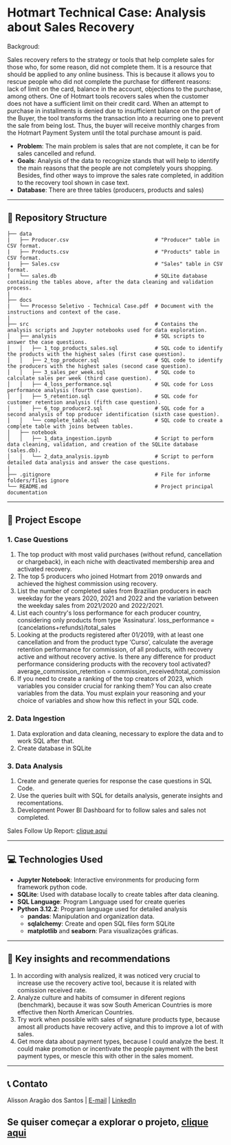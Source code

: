 # Hotmart Technical Case: Analysis about Sales Recovery

Backgroud:

Sales recovery refers to the strategy or tools that help complete sales for those who, for some reason, did not complete them. It is a resource that should be applied to any online business. This is because it allows you to rescue people who did not complete the purchase for different reasons: lack of limit on the card, balance in the account, objections to the purchase, among others. One of Hotmart tools recovers sales when the customer does not have a sufficient limit on their credit card. When an attempt to purchase in installments is denied due to insufficient balance on the part of the Buyer, the tool transforms the transaction into a recurring one to prevent the sale from being lost. Thus, the buyer will receive monthly charges from the Hotmart Payment System until the total purchase amount is paid.

- **Problem**: The main problem is sales that are not complete, it can be for sales cancelled and refund. 
- **Goals**: Analysis of the data to recognize stands that will help to identify the main reasons that the people are not completely yours shopping. Besides, find other ways to improve the sales rate completed, in addition to the recovery tool shown in case text.
- **Database**: There are three tables (producers, products and sales)

---

## 📂 Repository Structure

```
├── data
|   ├── Producer.csv                            # "Producer" table in CSV format.
|   ├── Products.csv                            # "Products" table in CSV format.
|   ├── Sales.csv                               # "Sales" table in CSV format.
|   └── sales.db                                # SQLite database containing the tables above, after the data cleaning and validation process.
|
├── docs  
|   └── Processo Seletivo - Technical Case.pdf  # Document with the instructions and context of the case.
|                                        
├── src                                         # Contains the analysis scripts and Jupyter notebooks used for data exploration.
│   ├── analysis                                # SQL scripts to answer the case questions.
│   │   ├── 1_top_products_sales.sql            # SQL code to identify the products with the highest sales (first case question).
│   │   ├── 2_top_producer.sql                  # SQL code to identify the producers with the highest sales (second case question).
│   │   ├── 3_sales_per_week.sql                # SQL code to calculate sales per week (third case question). 
│   │   ├── 4_loss_performance.sql              # SQL code for Loss performance analysis (fourth case question).
│   │   ├── 5_retention.sql                     # SQL code for customer retention analysis (fifth case question).
│   │   ├── 6_top_producer2.sql                 # SQL code for a second analysis of top producer identification (sixth case question).
│   │   └── complete_table.sql                  # SQL code to create a complete table with joins between tables.
│   ├── notebook
│   │   ├── 1_data_ingestion.ipynb              # Script to perform data cleaning, validation, and creation of the SQLite database (sales.db).
│   │   └── 2_data_analysis.ipynb               # Script to perform detailed data analysis and answer the case questions.
|
├── .gitignore                                  # File for informe folders/files ignore
└── README.md                                   # Project principal documentation
```
---

## 📜 Project Escope

### 1. Case Questions

1. The top product with most valid purchases (without refund, cancellation or chargeback), in each niche with deactivated membership area and activated recovery.
2. The top 5 producers who joined Hotmart from 2019 onwards and achieved the highest commission using recovery.
3. List the number of completed sales from Brazilian producers in each weekday for the years 2020, 2021 and 2022 and the variation between the weekday sales from 2021/2020 and 2022/2021.
4. List each country's loss performance for each producer country, considering only products from type ‘Assinatura’. loss_performance = (cancelations+refunds)/total_sales
5. Looking at the products registered after 01/2019, with at least one cancellation and from the product type ‘Curso’, calculate the average retention performance for commission, of all products, with recovery active and without recovery active. Is there any difference for product performance considering products with the recovery tool activated? average_commission_retention = commission_received/total_comission
6. If you need to create a ranking of the top creators of 2023, which variables you consider crucial for ranking them? You can also create variables from the data. You must explain your reasoning and your choice of variables and show how this reflect in your SQL code.

### 2. Data Ingestion

1. Data exploration and data cleaning, necessary to explore the data and to work SQL after that.
2. Create database in SQLite

### 3. Data Analysis

1. Create and generate queries for response the case questions in SQL Code.
2. Use the queries built with SQL for details analysis, generate insights and recomentations.
3. Development Power BI Dashboard for to follow sales and sales not completed.

Sales Follow Up Report: <a href="https://app.powerbi.com/view?r=eyJrIjoiMjAwZTkzZDQtNTE5Zi00OGRlLWIwMzItYjJmYWEyMjg4NTZkIiwidCI6ImZlODc4N2JjLWM5MTQtNDY2NS04NTQ3LTI2OGUxNWNiMGQ5YSJ9">clique aqui</a>

---

## 💻 Technologies Used

- **Jupyter Notebook**: Interactive environments for producing form framework python code.
- **SQLite**: Used with database locally to create tables after data cleaning.
- **SQL Language**: Program Language used for create queries
- **Python 3.12.2**: Program language used for detailed analysis
    - **pandas**: Manipulation and organization data.
    - **sqlalchemy**: Create and open SQL files form SQLite
    - **matplotlib** and **seaborn**: Para visualizações gráficas.
---

## 📜 Key insights and recommendations

1. In according with analysis realized, it was noticed very crucial to increase use the recovery active tool, because it is related with comission received rate.
2. Analyze culture and habits of comsumer in diferent regions (benchmark), because it was sow South American Countries is more effective then North American Countries.
3. Try work when possible with sales of signature products type, because amost all products have recovery active, and this to improve a lot of with sales.
4. Get more data about payment types, because I could analyze the best. It could make promotion or incentivate the people payment with the best payment types, or mescle this with other in the sales moment.
---

## 📞 Contato

Alisson Aragão dos Santos | [E-mail](alissonaragao1@gmail.com) | [LinkedIn](https://www.linkedin.com/in/alisson-arag%C3%A3o-dos-santos-459297120/)</a>

## Se quiser começar a explorar o projeto, <a href="https://github.com/alisson-as/HotmartCase/blob/main/src/notebook/1.%20data_ingestion.ipynb">clique aqui</a>
